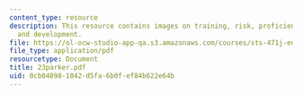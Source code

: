 ```yaml
---
content_type: resource
description: This resource contains images on training, risk, proficiency, design
  and development.
file: https://ol-ocw-studio-app-qa.s3.amazonaws.com/courses/sts-471j-engineering-apollo-the-moon-project-as-a-complex-system-spring-2007/0cb048981042d5fa6b0fef84b622e64b_23parker.pdf
file_type: application/pdf
resourcetype: Document
title: 23parker.pdf
uid: 0cb04898-1042-d5fa-6b0f-ef84b622e64b
---
```

